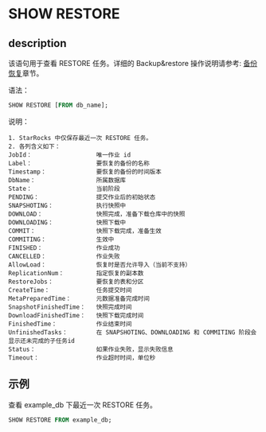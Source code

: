 # SHOW RESTORE

## description

该语句用于查看 RESTORE 任务。详细的 Backup&restore 操作说明请参考: [备份恢复](/administration/Backup_and_restore.md)章节。

语法：

```sql
SHOW RESTORE [FROM db_name];
```

说明：

```plain text
1. StarRocks 中仅保存最近一次 RESTORE 任务。
2. 各列含义如下：
JobId：                  唯一作业 id
Label：                  要恢复的备份的名称
Timestamp：              要恢复的备份的时间版本
DbName：                 所属数据库
State：                  当前阶段
PENDING：                提交作业后的初始状态
SNAPSHOTING：            执行快照中
DOWNLOAD：               快照完成，准备下载仓库中的快照
DOWNLOADING：            快照下载中
COMMIT：                 快照下载完成，准备生效
COMMITING：              生效中
FINISHED：               作业成功
CANCELLED：              作业失败
AllowLoad：              恢复时是否允许导入（当前不支持）
ReplicationNum：         指定恢复的副本数
RestoreJobs：            要恢复的表和分区
CreateTime：             任务提交时间
MetaPreparedTime：       元数据准备完成时间
SnapshotFinishedTime：   快照完成时间
DownloadFinishedTime：   快照下载完成时间
FinishedTime：           作业结束时间
UnfinishedTasks：        在 SNAPSHOTING、DOWNLOADING 和 COMMITING 阶段会显示还未完成的子任务id
Status：                 如果作业失败，显示失败信息
Timeout：                作业超时时间，单位秒
```

## 示例

查看 example_db 下最近一次 RESTORE 任务。

```sql
SHOW RESTORE FROM example_db;
```
